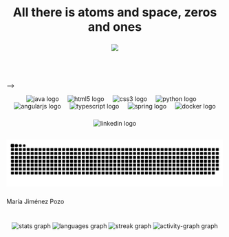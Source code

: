<br clear="both">

<h1 align="center">All there is atoms and space, zeros and ones</h1>

###

<div align="center">
  <img src="https://profile-counter.glitch.me/MJimenezP/count.svg?"  />
</div>

###

<br clear="both">

<h2 align="left"></h2>
<! --
###

<img align="left" height="500" src="https://astrobackyard.com/wp-content/uploads/2019/10/cassiopeia-constellation.jpg"  />

###
-->
<div align="center">
  <img src="https://cdn.jsdelivr.net/gh/devicons/devicon/icons/java/java-original.svg" height="40" alt="java logo"  />
  <img width="12" />
  <img src="https://cdn.jsdelivr.net/gh/devicons/devicon/icons/html5/html5-original.svg" height="40" alt="html5 logo"  />
  <img width="12" />
  <img src="https://cdn.jsdelivr.net/gh/devicons/devicon/icons/css3/css3-original.svg" height="40" alt="css3 logo"  />
  <img width="12" />
  <img src="https://cdn.jsdelivr.net/gh/devicons/devicon/icons/python/python-original.svg" height="40" alt="python logo"  />
  <img width="12" />
  <img src="https://cdn.jsdelivr.net/gh/devicons/devicon/icons/angularjs/angularjs-original.svg" height="40" alt="angularjs logo"  />
  <img width="12" />
  <img src="https://cdn.jsdelivr.net/gh/devicons/devicon/icons/typescript/typescript-original.svg" height="40" alt="typescript logo"  />
  <img width="12" />
  <img src="https://cdn.jsdelivr.net/gh/devicons/devicon/icons/spring/spring-original.svg" height="40" alt="spring logo"  />
  <img width="12" />
  <img src="https://cdn.jsdelivr.net/gh/devicons/devicon/icons/docker/docker-original.svg" height="40" alt="docker logo"  />
</div>

###

<div align="center">
  <img src="https://raw.githubusercontent.com/maurodesouza/profile-readme-generator/master/src/assets/icons/social/linkedin/default.svg" width="52" height="40" alt="linkedin logo"  />
</div>

###

<h2 align="left"></h2>

###

<img src="https://raw.githubusercontent.com/MJimenezPozo/MJimenezPozo/output/snake.svg" alt="Snake animation" />

###

<p align="left">María Jiménez Pozo</p>

###

<br clear="both">

<div align="center">
  <img src="https://github-readme-stats.vercel.app/api?username=MJimenezPozo&hide_title=true&hide_rank=false&show_icons=true&include_all_commits=true&count_private=true&disable_animations=false&theme=noctis_minimus&locale=en&hide_border=true&order=1" height="150" alt="stats graph"  />
  <img src="https://github-readme-stats.vercel.app/api/top-langs?username=MJimenezPozo&locale=en&hide_title=false&layout=compact&card_width=320&langs_count=5&theme=noctis_minimus&hide_border=true&order=2" height="150" alt="languages graph"  />
  <img src="https://streak-stats.demolab.com?user=MJimenezPozo&locale=en&mode=daily&theme=noctis_minimus&hide_border=true&border_radius=5&order=3" height="150" alt="streak graph"  />
  <img src="https://github-readme-activity-graph.vercel.app/graph?username=MJimenezPozo&radius=16&theme=noctis-minimus&area=true&order=5&hide_border=true&hide_title=true" height="300" alt="activity-graph graph"  />
</div>

###

